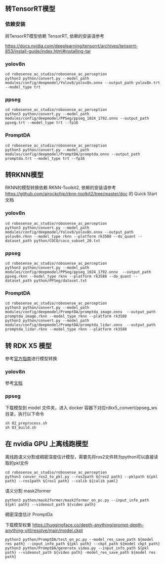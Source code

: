 ## 转TensorRT模型
### 依赖安装
转TensorRT模型依赖 TensorRT, 依赖的安装请参考

https://docs.nvidia.com/deeplearning/tensorrt/archives/tensorrt-853/install-guide/index.html#installing-tar

### yolov8n

```shell
cd robosense_ac_studio/robosense_ac_perception
python3 python/convert.py --model_path modules/config/deepmodel/Yolov8/yolov8n.onnx --output_path yolov8n.trt --model_type trt
```
### ppseg

```shell
cd robosense_ac_studio/robosense_ac_perception
python3 python/convert.py --model_path modules/config/deepmodel/PPSeg/ppseg_1024_1792.onnx --output_path ppseg.trt --model_type trt --fp16
```
### PromptDA
```shell
cd robosense_ac_studio/robosense_ac_perception
python3 python/convert.py --model_path modules/config/deepmodel/PromptDA/promptda.onnx --output_path promptda.trt --model_type trt --fp16
```

## 转RKNN模型

RKNN的模型转换依赖 RKNN-Toolkit2, 依赖的安装请参考 https://github.com/airockchip/rknn-toolkit2/tree/master/doc 的 Quick Start 文档

### yolov8n

```shell
cd robosense_ac_studio/robosense_ac_perception
python3 python/convert.py --model_path modules/config/deepmodel/Yolov8/yolov8n.onnx --output_path yolov8n.rknn --model_type rknn --platform rk3588 --do_quant --dataset_path python/COCO/coco_subset_20.txt
```

### ppseg

```shell
cd robosense_ac_studio/robosense_ac_perception
python3 python/convert.py --model_path modules/config/deepmodel/PPSeg/ppseg_1024_1792.onnx  --output_path ppseg.rknn --model_type rknn --platform rk3588 --do_quant --dataset_path python/PPSeg/dataset.txt
```

### PromptDA

```shell
cd robosense_ac_studio/robosense_ac_perception
python3 python/convert.py --model_path modules/config/deepmodel/PromptDA/promptda_image.onnx  --output_path promptda_image.rknn --model_type rknn --platform rk3588
python3 python/convert.py --model_path modules/config/deepmodel/PromptDA/promptda_lidar.onnx  --output_path promptda_lidar.rknn --model_type rknn --platform rk3588
```
## 转 RDK X5 模型
参考[官方指南](https://developer.d-robotics.cc/rdk_doc/Advanced_development/toolchain_development/overview)进行模型转换
### yolov8n

参考[文档](https://github.com/D-Robotics/rdk_model_zoo/blob/main/demos/detect/YOLOv8/YOLOv8-Detect_YUV420SP/README_cn.md)

### ppseg
下载模型到 model 文件夹，进入 docker 容器下对应rdkx5_convert/ppseg_ws目录，执行以下命令
```shell
sh 02_preprocess.sh
sh 03_build.sh
```

## 在 nvidia GPU 上离线跑模型
离线跑语义分割或稠密深度估计模型，需要先将ros2文件转为python可以直接读取的pkl文件

```shell
cd robosense_ac_studio/robosense_ac_perception
python3 conver_ros2_to_pkl.py --ros2path ${ros2 path} --pklpath ${pkl path} --ros1path ${ros1 path} --calib ${calib yaml}
```
语义分割 mask2former
```shell
python3 python/mask2former/mask2former_on_pc.py --input_info_path ${pkl path} --videoout_path ${video path}
```
稠密深度估计 PromptDa

下载模型权重 https://huggingface.co/depth-anything/prompt-depth-anything-vitl/resolve/main/model.ckpt
```shell
python3 python/PromptDA/test_on_pc.py --model_res_save_path ${model res path} --input_info_path ${pkl path} --ckpt_path ${model ckpt path}
python3 python/PromptDA/generate_video.py --input_info_path ${pkl path} --videoout_path ${video path} -model_res_save_path ${model res path}
```




